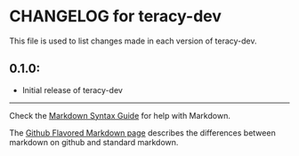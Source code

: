 # CHANGELOG for teracy-dev

This file is used to list changes made in each version of teracy-dev.

## 0.1.0:

* Initial release of teracy-dev

- - -
Check the [Markdown Syntax Guide](http://daringfireball.net/projects/markdown/syntax) for help with Markdown.

The [Github Flavored Markdown page](http://github.github.com/github-flavored-markdown/) describes the differences between markdown on github and standard markdown.
